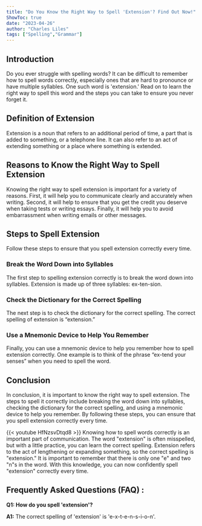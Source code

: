 ```yaml
---
title: "Do You Know the Right Way to Spell 'Extension'? Find Out Now!"
ShowToc: true 
date: "2023-04-26"
author: "Charles Liles" 
tags: ["Spelling","Grammar"]
---
```

## Introduction
Do you ever struggle with spelling words? It can be difficult to remember how to spell words correctly, especially ones that are hard to pronounce or have multiple syllables. One such word is 'extension.' Read on to learn the right way to spell this word and the steps you can take to ensure you never forget it. 

## Definition of Extension
Extension is a noun that refers to an additional period of time, a part that is added to something, or a telephone line. It can also refer to an act of extending something or a place where something is extended. 

## Reasons to Know the Right Way to Spell Extension
Knowing the right way to spell extension is important for a variety of reasons. First, it will help you to communicate clearly and accurately when writing. Second, it will help to ensure that you get the credit you deserve when taking tests or writing essays. Finally, it will help you to avoid embarrassment when writing emails or other messages. 

## Steps to Spell Extension
Follow these steps to ensure that you spell extension correctly every time. 

### Break the Word Down into Syllables
The first step to spelling extension correctly is to break the word down into syllables. Extension is made up of three syllables: ex-ten-sion.

### Check the Dictionary for the Correct Spelling
The next step is to check the dictionary for the correct spelling. The correct spelling of extension is “extension.”

### Use a Mnemonic Device to Help You Remember
Finally, you can use a mnemonic device to help you remember how to spell extension correctly. One example is to think of the phrase “ex-tend your senses” when you need to spell the word.

## Conclusion
In conclusion, it is important to know the right way to spell extension. The steps to spell it correctly include breaking the word down into syllables, checking the dictionary for the correct spelling, and using a mnemonic device to help you remember. By following these steps, you can ensure that you spell extension correctly every time.

{{< youtube HfNzsvDtqd8 >}} 
Knowing how to spell words correctly is an important part of communication. The word "extension" is often misspelled, but with a little practice, you can learn the correct spelling. Extension refers to the act of lengthening or expanding something, so the correct spelling is "extension." It is important to remember that there is only one "e" and two "n"s in the word. With this knowledge, you can now confidently spell "extension" correctly every time.

## Frequently Asked Questions (FAQ) :
**Q1: How do you spell 'extension'?**

**A1:** The correct spelling of 'extension' is 'e-x-t-e-n-s-i-o-n'.





